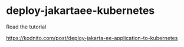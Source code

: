 # deploy-jakartaee-kubernetes

Read the tutorial

https://kodnito.com/post/deploy-jakarta-ee-application-to-kubernetes
